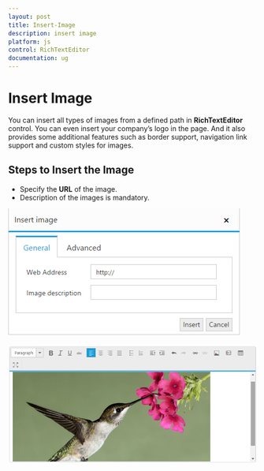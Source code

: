 ```yaml
---
layout: post
title: Insert-Image
description: insert image
platform: js
control: RichTextEditor
documentation: ug
---
```


# Insert Image

You can insert all types of images from a defined path in **RichTextEditor** control. You can even insert your company’s logo in the page. And it also provides some additional features such as border support, navigation link support and custom styles for images.

## Steps to Insert the Image

* Specify the **URL** of the image.
* Description of the images is mandatory.


![](Insert-Image_images/Insert-Image_img1.png)

![](Insert-Image_images/Insert-Image_img2.png)


